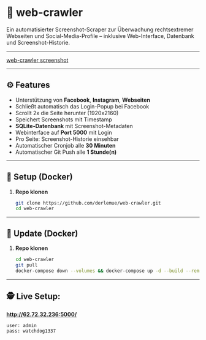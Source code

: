 # 🐾 web-crawler

Ein automatisierter Screenshot-Scraper zur Überwachung rechtsextremer Webseiten und Social-Media-Profile – inklusive Web-Interface, Datenbank und Screenshot-Historie.

---

[web-crawler screenshot](https://github.com/derlemue/web-crawler/blob/master/web-crawler.PNG?raw=true)

---

## ⚙️ Features

- Unterstützung von **Facebook**, **Instagram**, **Webseiten**
- Schließt automatisch das Login-Popup bei Facebook
- Scrollt 2x die Seite herunter (1920x2160)
- Speichert Screenshots mit Timestamp
- **SQLite-Datenbank** mit Screenshot-Metadaten
- Webinterface auf **Port 5000** mit Login
- Pro Seite: Screenshot-Historie einsehbar
- Automatischer Cronjob alle **30 Minuten**
- Automatischer Git Push alle **1 Stunde(n)**

---

## 🚀 Setup (Docker)

1. **Repo klonen**
   ```bash
   git clone https://github.com/derlemue/web-crawler.git
   cd web-crawler

---

## 🚀 Update (Docker)

1. **Repo klonen**  
   ```bash
   cd web-crawler
   git pull
   docker-compose down --volumes && docker-compose up -d --build --remove-orphans


---

## 🕵️  Live Setup:

**http://62.72.32.236:5000/**  
   ```bash
   user: admin
   pass: watchdog1337


